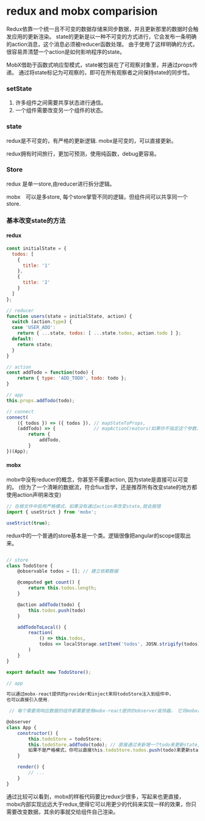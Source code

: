 # redux and mobx comparision 

Redux依靠一个统一且不可变的数据存储来同步数据，并且更新那里的数据时会触发应用的更新渲染。 state的更新是以一种不可变的方式进行，它会发布一条明确的action消息，这个消息必须被reducer函数处理。 由于使用了这样明确的方式，很容易弄清楚一个action是如何影响程序的state。


MobX借助于函数式响应型模式，state被包装在了可观察对象里，并通过props传递。 通过将state标记为可观察的，即可在所有观察者之间保持state的同步性。

### setState

1. 许多组件之间需要共享状态进行通信。
2. 一个组件需要改变另一个组件的状态。


### state

redux是不可变的，有严格的更新逻辑.
mobx是可变的，可以直接更新。

redux拥有时间旅行，更加可预测，使用纯函数，debug更容易。


### Store

redux 是单一store,由reducer进行拆分逻辑。

mobx　可以是多store, 每个store掌管不同的逻辑，但组件间可以共享同一个store.

### 基本改变state的方法

#### redux

```js
const initialState = {
  todos: [
    {
      title: '1'
    },
    {
      title: '2'
    }
  ]
};

// reducer
function users(state = initialState, action) {
  switch (action.type) {
  case 'USER_ADD':
    return { ...state, todos: [ ...state.todos, action.todo ] };
  default:
    return state;
  }
}

// action
const addTodo = function(todo) {
	return { type: 'ADD_TODO', todo: todo };
}

// app
this.props.addTodo(todo);

// connect
connect(
	({ todos }) => ({ todos }), // mapStateToProps,
	(addTodo) => { 				// mapActionCreators(如果你不指定这个参数，就会将dispatch传入Props,由你自己来决定dispatch哪个action)
		return {
			addTodo,
		}	
})(App);
```

#### mobx


mobx中没有reducer的概念，你甚至不需要action, 因为state是直接可以可变的。
(但为了一个清晰的数据流，符合flux哲学，还是推荐所有改变state的地方都使用action声明来改变)

```js
// 在根文件中启用严格模式，如果没有通过action来改变state,就会报错
import { useStrict } from 'mobx';

useStrict(true);
```

redux中的一个普通的store基本是一个类。逻辑很像把angular的scope提取出来。

```js

// store
class TodoStore {
	@observable todos = []; // 建立依赖数据

	@computed get count() {
		return this.todos.length;
	}

	@action addTodo(todo) {
		this.todos.push(todo)
	}

	addTodoToLocal() {
		reaction(
			() => this.todos,
			todos => localStorage.setItem('todos', JOSN.strigify(todos));
		)
	}
}

export default new TodoStore();

// app

可以通过mobx-react提供的provider和inject来将todoStore注入到组件中，
也可以直接引入使用.

 // 每个需要用响应数据的组件都需要使用mobx-react提供的observer装饰器，　它将mobx的响应数据和react相连接，用来确保每次render函数中的响应数据更新之后，都重新render视图。

@observer
class App {
	constructor() {
		this.todoStore = todoStore;
		this.todoStore.addTodo(todo); // 直接通过来新增一个todo来更新state,
		如果不是严格模式，你可以直接this.todoStore.todos.push(todo)来更新state
	}

	render() {
		// ...
	}
}
```

通过比较可以看到，mobx的样板代码要比redux少很多，写起来也更直接，
mobx内部实现远远大于redux,使得它可以用更少的代码来实现一样的效果，你只需要改变数据，其余的事就交给组件自己渲染。

























